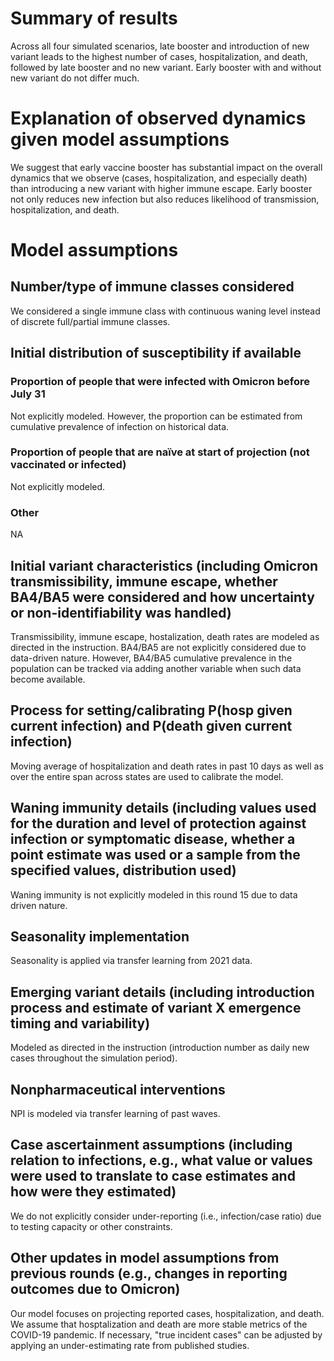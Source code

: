 
# Summary of results
Across all four simulated scenarios, late booster and introduction of new variant leads to the highest number of cases, hospitalization, and death, followed by late booster and no new variant. Early booster with and without new variant do not differ much. 
# Explanation of observed dynamics given model assumptions
We suggest that early vaccine booster has substantial impact on the overall dynamics that we observe (cases, hospitalization, and especially death) than introducing a new variant with higher immune escape. Early booster not only reduces new infection but also reduces likelihood of transmission, hospitalization, and death. 
# Model assumptions
## Number/type of immune classes considered
We considered a single immune class with continuous waning level instead of discrete full/partial immune classes.
## Initial distribution of susceptibility if available
### Proportion of people that were infected with Omicron before July 31
Not explicitly modeled. However, the proportion can be estimated from cumulative prevalence of infection on historical data.
### Proportion of people that are naïve at start of projection (not vaccinated or infected)
Not explicitly modeled.
### Other
NA
## Initial variant characteristics (including Omicron transmissibility, immune escape, whether BA4/BA5 were considered and how uncertainty or non-identifiability was handled) 
Transmissibility, immune escape, hostalization, death rates are modeled as directed in the instruction. BA4/BA5 are not explicitly considered due to data-driven nature. However, BA4/BA5 cumulative prevalence in the population can be tracked via adding another variable when such data become available.
## Process for setting/calibrating P(hosp given current infection) and P(death given current infection)
Moving average of hospitalization and death rates in past 10 days as well as over the entire span across states are used to calibrate the model.
## Waning immunity details (including values used for the duration and level of protection against infection or symptomatic disease, whether a point estimate was used or a sample from the specified values, distribution used)
Waning immunity is not explicitly modeled in this round 15 due to data driven nature.
## Seasonality implementation
Seasonality is applied via transfer learning from 2021 data.
## Emerging variant details (including introduction process and estimate of variant X emergence timing and variability)
Modeled as directed in the instruction (introduction number as daily new cases throughout the simulation period).
## Nonpharmaceutical interventions 
NPI is modeled via transfer learning of past waves.
## Case ascertainment assumptions (including relation to infections, e.g., what value or values were used to translate to case estimates and how were they estimated)
We do not explicitly consider under-reporting (i.e., infection/case ratio) due to testing capacity or other constraints. 
## Other updates in model assumptions from previous rounds (e.g., changes in reporting outcomes due to Omicron)
Our model focuses on projecting reported cases, hospitalization, and death. We assume that hosptalization and death are more stable metrics of the COVID-19 pandemic. If necessary, "true incident cases" can be adjusted by applying an under-estimating rate from published studies.
